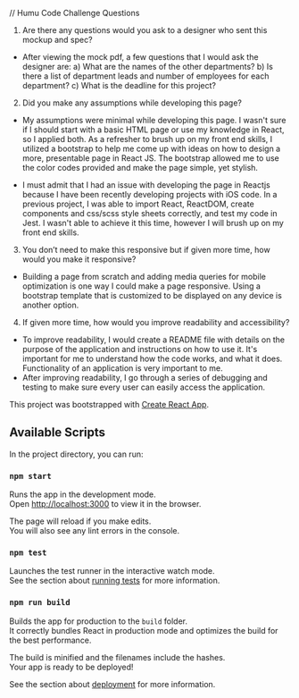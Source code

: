 // Humu Code Challenge Questions

1. Are there any questions would you ask to a designer who sent this mockup and spec?

- After viewing the mock pdf, a few questions that I would ask the designer are: a) What are the names of the other departments?
b) Is there a list of department leads and number of employees for each department?
c) What is the deadline for this project?

2. Did you make any assumptions while developing this page?

- My assumptions were minimal while developing this page. I wasn't sure if I should start with a basic HTML page or use my knowledge in React, so I applied both. As a refresher to brush up on my front end skills, I utilized a bootstrap to help me come up with ideas on how to design a more, presentable page in React JS. The bootstrap allowed me to use the color codes provided and make the page simple, yet stylish. 

- I must admit that I had an issue with developing the page in Reactjs because I have been recently developing projects with iOS code. In a previous project, I was able to import React, ReactDOM, create components and css/scss style sheets correctly, and test my code in Jest. I wasn't able to achieve it this time, however I will brush up on my front end skills.

3. You don’t need to make this responsive but if given more time, how would you make it responsive? 

- Building a page from scratch and adding media queries for mobile optimization is one way I could make a page responsive. Using a bootstrap template that is customized to be displayed on any device is another option.   

4. If given more time, how would you improve readability and accessibility? 

- To improve readability, I would create a README file with details on the purpose of the application and instructions on how to use it. It's important for me to understand how the code works, and what it does. Functionality of an application is very important to me. 
- After improving readability, I go through a series of debugging and testing to make sure every user can easily access the application. 




This project was bootstrapped with [Create React App](https://github.com/facebook/create-react-app).

## Available Scripts

In the project directory, you can run:

### `npm start`

Runs the app in the development mode.<br>
Open [http://localhost:3000](http://localhost:3000) to view it in the browser.

The page will reload if you make edits.<br>
You will also see any lint errors in the console.

### `npm test`

Launches the test runner in the interactive watch mode.<br>
See the section about [running tests](https://facebook.github.io/create-react-app/docs/running-tests) for more information.

### `npm run build`

Builds the app for production to the `build` folder.<br>
It correctly bundles React in production mode and optimizes the build for the best performance.

The build is minified and the filenames include the hashes.<br>
Your app is ready to be deployed!

See the section about [deployment](https://facebook.github.io/create-react-app/docs/deployment) for more information.

